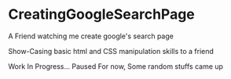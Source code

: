 # CreatingGoogleSearchPage
A Friend watching me create google's search page

Show-Casing basic html and CSS manipulation skills to a friend

Work In Progress...
Paused For now, Some random stuffs came up

